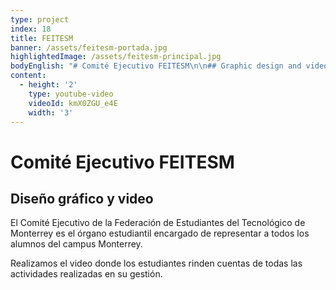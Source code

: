 ```yaml
---
type: project
index: 18
title: FEITESM
banner: /assets/feitesm-portada.jpg
highlightedImage: /assets/feitesm-principal.jpg
bodyEnglish: "# Comité Ejecutivo FEITESM\n\n## Graphic design and video\n\nThe Student Government of Tecnológico de Monterrey is a student lead administration that represents the students of the Tecnológico de Monterrey at the Monterrey campus.\r\n\nKatartico conducted a video where students from the council presented a report of all the activities carried out throughout their administration."
content:
  - height: '2'
    type: youtube-video
    videoId: kmX0ZGU_e4E
    width: '3'
---
```

# Comité Ejecutivo FEITESM

## Diseño gráfico y video

El Comité Ejecutivo de la Federación de Estudiantes del Tecnológico de Monterrey es el órgano estudiantil encargado de representar a todos los alumnos del campus Monterrey.

Realizamos el video donde los estudiantes rinden cuentas de todas las actividades realizadas en su gestión.

